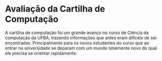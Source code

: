 # Avaliação da Cartilha de Computação

A cartilha de computação foi um grande avanço no curso de Ciência da computação da UFBA, trazendo informações que antes eram 
difíceis de ser encontradas. Principalmente para os novos estudantes do curso que ao entrar na universidade se deparam com um 
mundo totalmente novo do qual ele precisa se orientar rapidamente.


